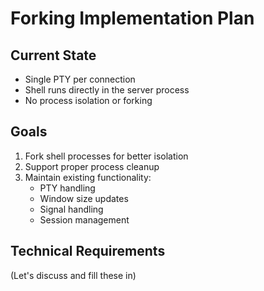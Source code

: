 # Forking Implementation Plan

## Current State
- Single PTY per connection
- Shell runs directly in the server process
- No process isolation or forking

## Goals
1. Fork shell processes for better isolation
2. Support proper process cleanup
3. Maintain existing functionality:
   - PTY handling
   - Window size updates
   - Signal handling
   - Session management

## Technical Requirements
(Let's discuss and fill these in) 
